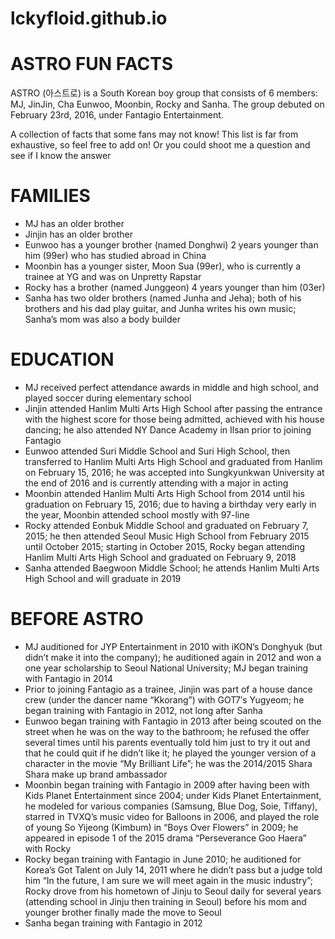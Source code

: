 # lckyfloid.github.io
# **ASTRO FUN FACTS** 
ASTRO (아스트로) is a South Korean boy group that consists of 6 members: MJ, JinJin, Cha Eunwoo, Moonbin, Rocky and Sanha. The group debuted on February 23rd, 2016, under Fantagio Entertainment.

A collection of facts that some fans may not know! This list is far from exhaustive, so feel free to add on! Or you could shoot me a question and see if I know the answer
>
# **FAMILIES**
- MJ has an older brother
- Jinjin has an older brother
- Eunwoo has a younger brother (named Donghwi) 2 years younger than him (99er) who has studied abroad in China
- Moonbin has a younger sister, Moon Sua (99er), who is currently a trainee at YG and was on Unpretty Rapstar
- Rocky has a brother (named Junggeon) 4 years younger than him (03er) 
- Sanha has two older brothers (named Junha and Jeha); both of his brothers and his dad play guitar, and Junha writes his own music; Sanha’s mom was also a body builder
# **EDUCATION**
- MJ received perfect attendance awards in middle and high school, and played soccer during elementary school
- Jinjin attended Hanlim Multi Arts High School after passing the entrance with the highest score for those being admitted, achieved with his house dancing; he also attended NY Dance Academy in Ilsan prior to joining Fantagio
- Eunwoo attended Suri Middle School and Suri High School, then transferred to Hanlim Multi Arts High School and graduated from Hanlim on February 15, 2016; he was accepted into Sungkyunkwan University at the end of 2016 and is currently attending with a major in acting
- Moonbin attended Hanlim Multi Arts High School from 2014 until his graduation on February 15, 2016; due to having a birthday very early in the year, Moonbin attended school mostly with 97-line
- Rocky attended Eonbuk Middle School and graduated on February 7, 2015; he then attended Seoul Music High School from February 2015 until October 2015; starting in October 2015, Rocky began attending Hanlim Multi Arts High School and graduated on February 9, 2018
- Sanha attended Baegwoon Middle School; he attends Hanlim Multi Arts High School and will graduate in 2019
# **BEFORE ASTRO**
- MJ auditioned for JYP Entertainment in 2010 with iKON’s Donghyuk (but didn’t make it into the company); he auditioned again in 2012 and won a one year scholarship to Seoul National University; MJ  began training with Fantagio in 2014
- Prior to joining Fantagio as a trainee, Jinjin was part of a house dance crew (under the dancer name “Kkorang”) with GOT7′s Yugyeom; he began training with Fantagio in 2012, not long after Sanha
- Eunwoo began training with Fantagio in 2013 after being scouted on the street when he was on the way to the bathroom; he refused the offer several times until his parents eventually told him just to try it out and that he could quit if he didn’t like it; he played the younger version of a character in the movie “My Brilliant Life”; he was the 2014/2015 Shara Shara make up brand ambassador
- Moonbin began training with Fantagio in 2009 after having been with Kids Planet Entertainment since 2004; under Kids Planet Entertainment, he modeled for various companies (Samsung, Blue Dog, Soie, Tiffany), starred in TVXQ’s music video for Balloons in 2006, and played the role of young So Yijeong (Kimbum) in “Boys Over Flowers” in 2009; he appeared in episode 1 of the 2015 drama “Perseverance Goo Haera” with Rocky
- Rocky began training with Fantagio in June 2010; he auditioned for Korea’s Got Talent on July 14, 2011 where he didn’t pass but a judge told him “In the future, I am sure we will meet again in the music industry”; Rocky drove from his hometown of Jinju to Seoul daily for several years (attending school in Jinju then training in Seoul) before his mom and younger brother finally made the move to Seoul 
- Sanha began training with Fantagio in 2012
